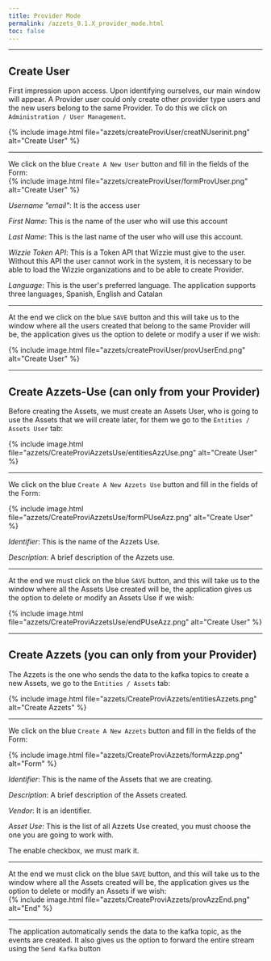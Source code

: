 ```yaml
---
title: Provider Mode
permalink: /azzets_0.1.X_provider_mode.html
toc: false
---
```


***
## Create User  

First impression upon access.
Upon identifying ourselves, our main window will appear. A Provider user could only create other provider type users and the new users belong to the same Provider. To do this we click on `Administration / User Management`. 

{% include image.html file="azzets/createProviUser/creatNUserinit.png" alt="Create User" %}  

***

We click on the blue `Create A New User` button and fill in the fields of the Form:  
{% include image.html file="azzets/createProviUser/formProvUser.png" alt="Create User" %}  

*Username "email"*: It is the access user  

*First Name*: This is the name of the user who will use this account  

*Last Name*: This is the last name of the user who will use this account.  

*Wizzie Token API*: This is a Token API that Wizzie must give to the user. Without this API the user cannot work in the system, it is necessary to be able to load the Wizzie organizations and to be able to create Provider.  

*Language*: This is the user's preferred language. The application supports three languages, Spanish, English and Catalan  

***
At the end we click on the blue `SAVE` button and this will take us to the window where all the users created that belong to the same Provider will be, the application gives us the option to delete or modify a user if we wish:  

{% include image.html file="azzets/createProviUser/provUserEnd.png" alt="Create User" %}



***
## Create Azzets-Use (can only from your Provider)  

Before creating the Assets, we must create an Assets User, who is going to use the Assets that we will create later, for them we go to the `Entities / Assets User` tab:

{% include image.html file="azzets/CreateProviAzzetsUse/entitiesAzzUse.png" alt="Create User" %}  

***
We click on the blue `Create A New Azzets Use` button and fill in the fields of the Form:  

{% include image.html file="azzets/CreateProviAzzetsUse/formPUseAzz.png" alt="Create User" %}


*Identifier*: This is the name of the Azzets Use.  

*Description*: A brief description of the Azzets use.  
* * *


At the end we must click on the blue `SAVE` button, and this will take us to the window where all the Assets Use created will be, the application gives us the option to delete or modify an Assets Use if we wish:  

{% include image.html file="azzets/CreateProviAzzetsUse/endPUseAzz.png" alt="Create User" %}
* * *
## Create Azzets (you can only from your Provider)  

The Azzets is the one who sends the data to the kafka topics to create a new Assets, we go to the `Entities / Assets` tab:

{% include image.html file="azzets/CreateProviAzzets/entitiesAzzets.png" alt="Create Azzets" %}  

***
We click on the blue `Create A New Azzets` button and fill in the fields of the Form:  

{% include image.html file="azzets/CreateProviAzzets/formAzzp.png" alt="Form" %}
 
*Identifier*: This is the name of the Assets that we are creating.  

*Description*: A brief description of the Assets created.  

*Vendor*: It is an identifier.  

*Asset Use*: This is the list of all Azzets Use created, you must choose the one you are going to work with.  

The enable checkbox, we must mark it.  

***
At the end we must click on the blue `SAVE` button, and this will take us to the window where all the Assets created will be, the application gives us the option to delete or modify an Assets if we wish:  
{% include image.html file="azzets/CreateProviAzzets/provAzzEnd.png" alt="End" %}  

***

The application automatically sends the data to the kafka topic, as the events are created. It also gives us the option to forward the entire stream using the `Send Kafka` button